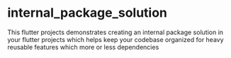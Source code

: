 # internal_package_solution

This flutter projects demonstrates creating an internal package solution  in your flutter projects which helps keep your codebase organized for heavy reusable features which more or less dependencies
